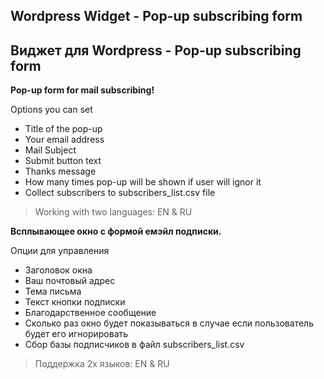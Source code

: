 ## Wordpress Widget - Pop-up subscribing form
## Виджет для Wordpress - Pop-up subscribing form

__Pop-up form for mail subscribing!__

Options you can set

* Title of the pop-up
* Your email address
* Mail Subject
* Submit button text
* Thanks message
* How many times pop-up will be shown if user will ignor it
* Collect subscribers to subscribers_list.csv file

> Working with two languages: EN & RU

__Всплывающее окно с формой емэйл подписки.__

Опции для управления

* Заголовок окна
* Ваш почтовый адрес
* Тема письма
* Текст кнопки подписки
* Благодарственное сообщение
* Сколько раз окно будет показываться в случае если пользователь будет его игнорировать 
* Сбор базы подписчиков в файл subscribers_list.csv 

> Поддержка 2х языков: EN & RU
